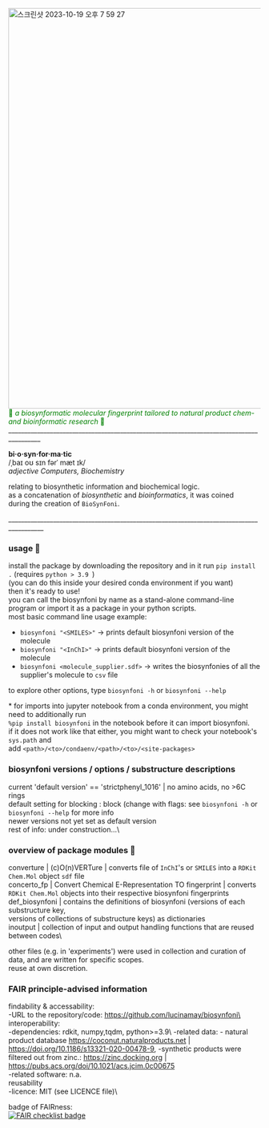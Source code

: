 <img width="800" alt="스크린샷 2023-10-19 오후 7 59 27" src="https://github.com/lucinamay/biosynfoni/assets/119406697/c2b32601-8a00-4520-b027-101206becf81">\
<span style="color:green"> 🌿 *a biosynformatic molecular fingerprint tailored to natural product chem- and bioinformatic research* 🌿</span>
\________________________________________________________________________________________


  **bi·o·syn·for·ma·tic**\
  /ˌbaɪ  oʊ  sɪn  fərˈ mæt ɪk/\
  *adjective Computers, Biochemistry*

  relating to biosynthetic information and biochemical logic.\
  as a concatenation of  *biosynthetic* and *bioinformatics*, it was coined\
  during the creation of `BioSynFoni`.

\_________________________________________________________________________________________


### usage 🌿

install the package by downloading the repository and in it run `pip install .` (requires `python > 3.9 `)\
(you can do this inside your desired conda environment if you want)\
then it's ready to use!\
you can call the biosynfoni by name as a stand-alone command-line program or import it as a package in your python scripts.\
most basic command line usage example:
- `biosynfoni "<SMILES>"` -> prints default biosynfoni version of the molecule
- `biosynfoni "<InChI>"` -> prints default biosynfoni version of the molecule
- `biosynfoni <molecule_supplier.sdf>` -> writes the biosynfonies of all the supplier's molecule to `csv` file

to explore other options, type `biosynfoni -h` or `biosynfoni --help`


\* for imports into jupyter notebook from a conda environment, you might need to additionally run\
  `%pip install biosynfoni` in the notebook before it can import biosynfoni.\
  if it does not work like that either, you might want to check your notebook's `sys.path` and\
   add `<path>/<to>/condaenv/<path>/<to>/<site-packages>`


### biosynfoni versions / options / substructure descriptions
current 'default version' == 'strictphenyl_1016' | no amino acids, no >6C rings\
default setting for blocking : block (change with flags: see `biosynfoni -h` or `biosynfoni --help` for more info\
newer versions not yet set as default version\
rest of info: under construction...\


### overview of package modules 🌿

converture | (c)O(n)VERTure | converts file of `InChI`'s or `SMILES` into a `RDKit Chem.Mol` object `sdf` file\
concerto_fp  |  Convert Chemical E-Representation TO fingerprint | converts `RDKit Chem.Mol` objects into their respective biosynfoni fingerprints\
def_biosynfoni 	| contains the definitions of biosynfoni (versions of each substructure key, \
                	versions of collections of substructure keys) as dictionaries\
inoutput 	|	collection of input and output handling functions that are reused between codes\


other files (e.g. in 'experiments') were used in collection and curation of data, and are written for specific scopes.\
reuse at own discretion.

### FAIR principle-advised information
findability & accessability:\
-URL to the repository/code: https://github.com/lucinamay/biosynfoni\
interoperability:\
-dependencies: rdkit, numpy,tqdm, python>=3.9\ 
-related data: 
	- natural product database https://coconut.naturalproducts.net | https://doi.org/10.1186/s13321-020-00478-9, 
	-synthetic products were filtered out from zinc.: https://zinc.docking.org | https://pubs.acs.org/doi/10.1021/acs.jcim.0c00675 \
-related software: n.a.\
reusability\
-licence: MIT (see LICENCE file)\

badge of FAIRness:\
[![FAIR checklist badge](https://fairsoftwarechecklist.net/badge.svg)](https://fairsoftwarechecklist.net/v0.2?f=20&a=30112&i=20122&r=123)




